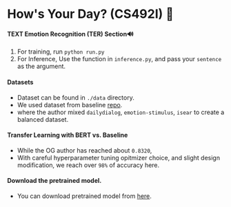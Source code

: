 # How's Your Day? (CS492I) 📖
#### TEXT Emotion Recognition (TER) Section🔊

1. For training, run `python run.py`
2. For Inference, Use the function in `inference.py`, and pass your `sentence` as the argument.

#### Datasets

- Dataset can be found in `./data` directory.
- We used dataset from baseline [repo](https://github.com/lukasgarbas/nlp-text-emotion).
- where the author mixed `dailydialog`, `emotion-stimulus`, `isear` to create a balanced dataset.

#### Transfer Learning with BERT vs. Baseline
- While the OG author has reached about `0.8320`,
- With careful hyperparameter tuning opitmizer choice, and slight design modification, we reach  over `98%` of accuracy here.

#### Download the pretrained model.
- You can download pretrained model from [here](https://drive.google.com/file/d/14EE8yxx4q9TKL6dDNfsVWlGW-S0-tNnx/view?usp=sharing).
